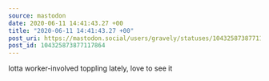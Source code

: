 ```yaml
---
source: mastodon
date: 2020-06-11 14:41:43.27 +00
title: "2020-06-11 14:41:43.27 +00"
post_uri: https://mastodon.social/users/gravely/statuses/104325873877117864
post_id: 104325873877117864
---
```

lotta worker-involved toppling lately, love to see it


